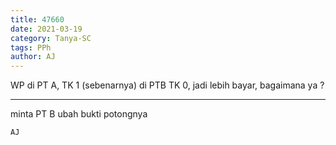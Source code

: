 ```yaml
---
title: 47660
date: 2021-03-19
category: Tanya-SC
tags: PPh
author: AJ
---
```


WP di PT A, TK 1 (sebenarnya) di PTB TK 0, jadi lebih bayar, bagaimana ya ?

---

minta PT B ubah bukti potongnya

`AJ`
